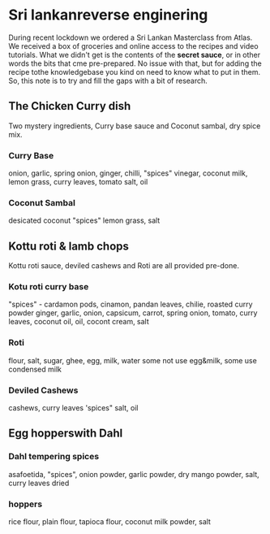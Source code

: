 
# Sri lankanreverse enginering
During recent lockdown we ordered a Sri Lankan Masterclass from Atlas.
We received a box of groceries and online access to the recipes and video tutorials.
What we didn't get is the contents of the **secret sauce**, or in other words the bits that cme pre-prepared. No issue with that, but for adding the recipe tothe knowledgebase you kind on need to know what to put in them. So, this note is to try and fill the gaps with a bit of research.

## The Chicken Curry dish
Two mystery ingredients, Curry base sauce and Coconut sambal, dry spice mix. 

### Curry Base
onion, garlic, spring onion, ginger, chilli,
"spices"
vinegar, coconut milk, lemon grass, curry leaves, tomato
salt, oil

### Coconut Sambal
desicated coconut
"spices"
lemon grass, salt

## Kottu roti & lamb chops
Kottu roti sauce, deviled cashews and Roti are all provided pre-done.

### Kotu roti curry base
"spices" - cardamon pods, cinamon, pandan leaves, chilie, roasted curry powder
ginger, garlic, onion, capsicum, carrot, spring onion, tomato, curry leaves, coconut oil,
oil, cocont cream, salt

### Roti
flour, salt, sugar, ghee, egg, milk, water
some not use egg&milk, some use condensed milk

### Deviled Cashews
cashews, curry leaves
'spices"
salt, oil

## Egg hopperswith Dahl

### Dahl tempering spices
asafoetida, "spices", onion powder, garlic powder, dry mango powder, salt, curry leaves dried

### hoppers
rice flour, plain flour, tapioca flour, coconut milk powder, salt
